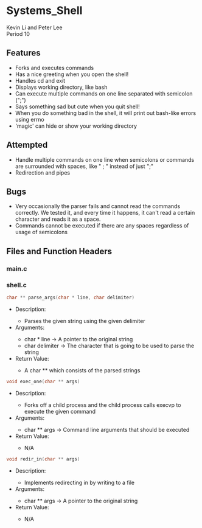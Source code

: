 # Systems_Shell
Kevin Li and Peter Lee
<br>
Period 10

<h2> Features </h2>
<ul>
<li> Forks and executes commands </li>
<li> Has a nice greeting when you open the shell! </li>
<li> Handles cd and exit </li>
<li> Displays working directory, like bash </li>
<li> Can execute multiple commands on one line separated with semicolon (";") </li>
<li> Says something sad but cute when you quit shell! </li>
<li> When you do something bad in the shell, it will print out bash-like errors using errno </li>
<li> 'magic' can hide or show your working directory </li>
</ul>

<h2> Attempted </h2>
<ul>
<li> Handle multiple commands on one line when semicolons or commands are surrounded with spaces, like " ; " instead of just ";" </li>
<li> Redirection and pipes </li>
</ul>

<h2> Bugs </h2>
<ul>
<li> Very occasionally the parser fails and cannot read the commands correctly. We tested it, and every time it happens, it can't read a certain character and reads it as a space. </li>
<li> Commands cannot be executed if there are any spaces regardless of usage of semicolons </li>
</ul>

<h2> Files and Function Headers </h2>
<h3> main.c </h3>

<h3> shell.c </h3>

```c
char ** parse_args(char * line, char delimiter)
```
  <ul>
  <li>Description:</li>
    <ul>
      <li>Parses the given string using the given delimiter</li>
    </ul>
  <li>Arguments:</li>
    <ul>
      <li>char * line -> A pointer to the original string</li>
      <li>char delimiter -> The character that is going to be used to parse the string</li>
    </ul>
  <li>Return Value:</li>
    <ul>
      <li>A char ** which consists of the parsed strings</li>
    </ul>
  </ul>
  
  ```c
void exec_one(char ** args)
  ```
  <ul>
  <li>Description:</li>
    <ul>
      <li>Forks off a child process and the child process calls execvp to execute the given command</li>
    </ul>
  <li>Arguments:</li>
    <ul>
      <li>char ** args -> Command line arguments that should be executed</li>
    </ul>
  <li>Return Value:</li>
    <ul>
      <li>N/A</li>
    </ul>
  </ul>

  ```c
void redir_in(char ** args)
  ```
  <ul>
  <li>Description:</li>
    <ul>
      <li>Implements redirecting in by writing to a file</li>
    </ul>
  <li>Arguments:</li>
    <ul>
      <li>char ** args -> A pointer to the original string</li>
    </ul>
  <li>Return Value:</li>
    <ul>
      <li>N/A</li>
    </ul>
  </ul>
